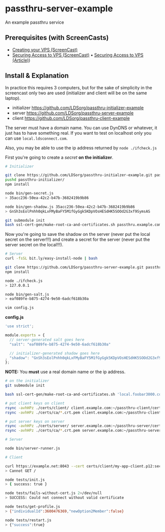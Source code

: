 passthru-server-example
=======================

An example passthru service

Prerequisites (with ScreenCasts)
-----------

* [Creating your VPS (ScreenCast)](http://youtu.be/ypjzi1axH2A)
* [Securing Access to VPS (ScreenCast)](http://youtu.be/YZzhIIJmlE0) • [Securing Access to VPS (Article)](https://gist.github.com/coolaj86/8edaa9f5cb913cf442f1))

Install & Explanation
---------------------

In practice this requires 3 computers, but for the sake of simplicity in the screencast
only two are used (initializer and client will be on the same laptop).

* initializer <https://github.com/LDSorg/passthru-initializer-example>
* server <https://github.com/LDSorg/passthru-server-example>
* client <https://github.com/LDSorg/passthru-client-example>

The server must have a domain name.
You can use DynDNS or whatever, it just has to have something real.
If you want to test on localhost only you can use `local.ldsconnect.com`.

Also, you may be able to use the ip address returned by `node ./ifcheck.js`

First you're going to create a *secret* **on the initializer**.

```bash
# Initializer

git clone https://github.com/LDSorg/passthru-initialzer-example.git passthru-initializer
pushd passthru-initializer/
npm install

node bin/gen-secret.js
> 35acc236-50ea-42c2-b47b-3682419b9b86

node bin/gen-shadow.js 35acc236-50ea-42c2-b47b-3682419b9b86
> GnSh3sEolPnhh0qkLxFMyBaFY5M1fGyGgk5KDpVOsHESdHK5SOOd2G3xf9SymsAS

git submodule init
bash ssl-cert-gen/make-root-ca-and-certificates.sh passthru.example.com
```

Now you're going to save the shadow on the server
(never put the local secret on the server!!!)
and create a secret for the server
(never put the server secret on the local!!!).

```bash
# Server
curl -fsSL bit.ly/easy-install-node | bash

git clone https://github.com/LDSorg/passthru-server-example.git passthru-server
npm install

node ./ifcheck.js
> 127.0.0.1

node bin/gen-salt.js
> eaf089fe-b875-4274-9e50-6adcf618b30a

vim config.js
```

**config.js**
```javascript
'use strict';

module.exports = {
  // server-generated salt goes here
  "salt": "eaf089fe-b875-4274-9e50-6adcf618b30a"

  // initializer-generated shadow goes here
, "shadow": "GnSh3sEolPnhh0qkLxFMyBaFY5M1fGyGgk5KDpVOsHESdHK5SOOd2G3xf9SymsAS"
};
```

**NOTE:** You **must** use a real domain name or the ip address.

```bash
# on the initializer
git submodule init

bash ssl-cert-gen/make-root-ca-and-certificates.sh 'local.foobar3000.com'

# put client keys on client
rsync -avhHPz ./certs/client/ client.example.com:~/passthru-client/certs/client/ 
rsync -avhHPz ./certs/ca/*.crt.pem client.example.com:~/passthru-client/certs/ca/ 

# put server keys on server
rsync -avhHPz ./certs/server/ server.example.com:~/passthru-server/certs/server/ 
rsync -avhHPz ./certs/ca/*.crt.pem server.example.com:~/passthru-server/certs/ca/ 
```

```bash
# Server

node bin/server-runner.js
```

```bash
# Client

curl https://example.net:8043 --cert certs/client/my-app-client.p12:secret --cacert certs/client/my-root-ca.crt.pem
> Cannot GET /

node tests/init.js
> { success: true }

node tests/fails-without-cert.js 2>/dev/null
> SUCCESS: Could not connect without valid certificate

node tests/get-profile.js
> {"individualId":3600476369,"newOption2Member":false}

node tests/restart.js
> {"success":true}
```
